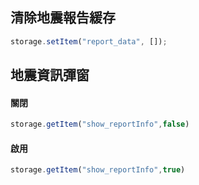 ## 清除地震報告緩存
```js
storage.setItem("report_data", []);
```

## 地震資訊彈窗
#### 關閉
```js
storage.getItem("show_reportInfo",false)
```
#### 啟用
```js
storage.getItem("show_reportInfo",true)
```
